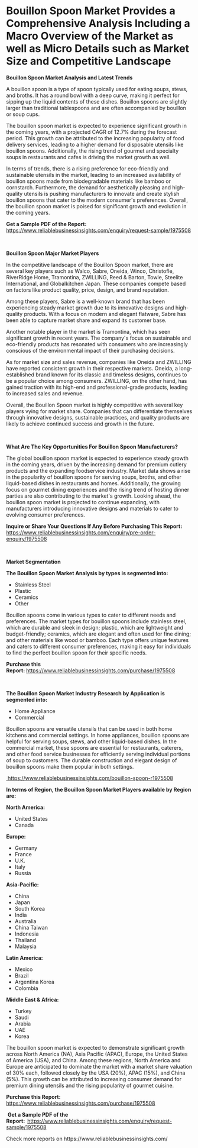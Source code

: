 <p><h1>Bouillon Spoon Market Provides a Comprehensive Analysis Including a Macro Overview of the Market as well as Micro Details such as Market Size and Competitive Landscape</h1></p><p><strong>Bouillon Spoon Market Analysis and Latest Trends</strong></p>
<p><p>A bouillon spoon is a type of spoon typically used for eating soups, stews, and broths. It has a round bowl with a deep curve, making it perfect for sipping up the liquid contents of these dishes. Bouillon spoons are slightly larger than traditional tablespoons and are often accompanied by bouillon or soup cups.</p><p>The bouillon spoon market is expected to experience significant growth in the coming years, with a projected CAGR of 12.7% during the forecast period. This growth can be attributed to the increasing popularity of food delivery services, leading to a higher demand for disposable utensils like bouillon spoons. Additionally, the rising trend of gourmet and specialty soups in restaurants and cafes is driving the market growth as well.</p><p>In terms of trends, there is a rising preference for eco-friendly and sustainable utensils in the market, leading to an increased availability of bouillon spoons made from biodegradable materials like bamboo or cornstarch. Furthermore, the demand for aesthetically pleasing and high-quality utensils is pushing manufacturers to innovate and create stylish bouillon spoons that cater to the modern consumer's preferences. Overall, the bouillon spoon market is poised for significant growth and evolution in the coming years.</p></p>
<p><strong>Get a Sample PDF of the Report:&nbsp;</strong> <a href="https://www.reliablebusinessinsights.com/enquiry/request-sample/1975508">https://www.reliablebusinessinsights.com/enquiry/request-sample/1975508</a></p>
<p>&nbsp;</p>
<p><strong>Bouillon Spoon Major Market Players</strong></p>
<p><p>In the competitive landscape of the Bouillon Spoon market, there are several key players such as Walco, Sabre, Oneida, Winco, Christofle, RiverRidge Home, Tramontina, ZWILLING, Reed & Barton, Towle, Steelite International, and Globalkitchen Japan. These companies compete based on factors like product quality, price, design, and brand reputation.</p><p>Among these players, Sabre is a well-known brand that has been experiencing steady market growth due to its innovative designs and high-quality products. With a focus on modern and elegant flatware, Sabre has been able to capture market share and expand its customer base.</p><p>Another notable player in the market is Tramontina, which has seen significant growth in recent years. The company's focus on sustainable and eco-friendly products has resonated with consumers who are increasingly conscious of the environmental impact of their purchasing decisions.</p><p>As for market size and sales revenue, companies like Oneida and ZWILLING have reported consistent growth in their respective markets. Oneida, a long-established brand known for its classic and timeless designs, continues to be a popular choice among consumers. ZWILLING, on the other hand, has gained traction with its high-end and professional-grade products, leading to increased sales and revenue.</p><p>Overall, the Bouillon Spoon market is highly competitive with several key players vying for market share. Companies that can differentiate themselves through innovative designs, sustainable practices, and quality products are likely to achieve continued success and growth in the future.</p></p>
<p>&nbsp;</p>
<p><strong>What Are The Key Opportunities For Bouillon Spoon Manufacturers?</strong></p>
<p><p>The global bouillon spoon market is expected to experience steady growth in the coming years, driven by the increasing demand for premium cutlery products and the expanding foodservice industry. Market data shows a rise in the popularity of bouillon spoons for serving soups, broths, and other liquid-based dishes in restaurants and homes. Additionally, the growing focus on gourmet dining experiences and the rising trend of hosting dinner parties are also contributing to the market's growth. Looking ahead, the bouillon spoon market is projected to continue expanding, with manufacturers introducing innovative designs and materials to cater to evolving consumer preferences.</p></p>
<p><strong>Inquire or Share Your Questions If Any Before Purchasing This Report:</strong> <a href="https://www.reliablebusinessinsights.com/enquiry/pre-order-enquiry/1975508">https://www.reliablebusinessinsights.com/enquiry/pre-order-enquiry/1975508</a></p>
<p>&nbsp;</p>
<p><strong>Market Segmentation</strong></p>
<p><strong>The Bouillon Spoon Market Analysis by types is segmented into:</strong></p>
<p><ul><li>Stainless Steel</li><li>Plastic</li><li>Ceramics</li><li>Other</li></ul></p>
<p><p>Bouillon spoons come in various types to cater to different needs and preferences. The market types for bouillon spoons include stainless steel, which are durable and sleek in design; plastic, which are lightweight and budget-friendly; ceramics, which are elegant and often used for fine dining; and other materials like wood or bamboo. Each type offers unique features and caters to different consumer preferences, making it easy for individuals to find the perfect bouillon spoon for their specific needs.</p></p>
<p><strong>Purchase this Report:&nbsp;</strong><a href="https://www.reliablebusinessinsights.com/purchase/1975508">https://www.reliablebusinessinsights.com/purchase/1975508</a></p>
<p>&nbsp;</p>
<p><strong>The Bouillon Spoon Market Industry Research by Application is segmented into:</strong></p>
<p><ul><li>Home Appliance</li><li>Commercial</li></ul></p>
<p><p>Bouillon spoons are versatile utensils that can be used in both home kitchens and commercial settings. In home appliances, bouillon spoons are helpful for serving soups, stews, and other liquid-based dishes. In the commercial market, these spoons are essential for restaurants, caterers, and other food service businesses for efficiently serving individual portions of soup to customers. The durable construction and elegant design of bouillon spoons make them popular in both settings.</p></p>
<p><a href="https://www.reliablebusinessinsights.com/bouillon-spoon-r1975508">&nbsp;https://www.reliablebusinessinsights.com/bouillon-spoon-r1975508</a></p>
<p><strong>In terms of Region, the Bouillon Spoon Market Players available by Region are:</strong></p>
<p>
    <p> <strong> North America: </strong>
        <ul>
            <li>United States</li>
            <li>Canada</li>
        </ul>
        </p> 
    <p> <strong> Europe: </strong>
        <ul>
            <li>Germany</li>
            <li>France</li>
            <li>U.K.</li>
            <li>Italy</li>
            <li>Russia</li>
        </ul>
        </p> 
    <p> <strong> Asia-Pacific: </strong>
        <ul>
            <li>China</li>
            <li>Japan</li>
            <li>South Korea</li>
            <li>India</li>
            <li>Australia</li>
            <li>China Taiwan</li>
            <li>Indonesia</li>
            <li>Thailand</li>
            <li>Malaysia</li>
        </ul>
        </p> 
    <p> <strong> Latin America: </strong>
        <ul>
            <li>Mexico</li>
            <li>Brazil</li>
            <li>Argentina Korea</li>
            <li>Colombia</li>
        </ul>
        </p> 
    <p> <strong> Middle East & Africa: </strong>
        <ul>
            <li>Turkey</li>
            <li>Saudi</li>
            <li>Arabia</li>
            <li>UAE</li>
            <li>Korea</li>
        </ul>
    </p>
    </p>
<p><p>The bouillon spoon market is expected to demonstrate significant growth across North America (NA), Asia Pacific (APAC), Europe, the United States of America (USA), and China. Among these regions, North America and Europe are anticipated to dominate the market with a market share valuation of 30% each, followed closely by the USA (20%), APAC (15%), and China (5%). This growth can be attributed to increasing consumer demand for premium dining utensils and the rising popularity of gourmet cuisine.</p></p>
<p><strong>Purchase this Report: </strong><a href="https://www.reliablebusinessinsights.com/purchase/1975508">https://www.reliablebusinessinsights.com/purchase/1975508</a></p>
<p>&nbsp;<strong>Get a Sample PDF of the Report:&nbsp;&nbsp;</strong><a href="https://www.reliablebusinessinsights.com/enquiry/request-sample/1975508">https://www.reliablebusinessinsights.com/enquiry/request-sample/1975508</a></p>
<p><strong></strong></p>
<p>Check more reports on https://www.reliablebusinessinsights.com/</p>